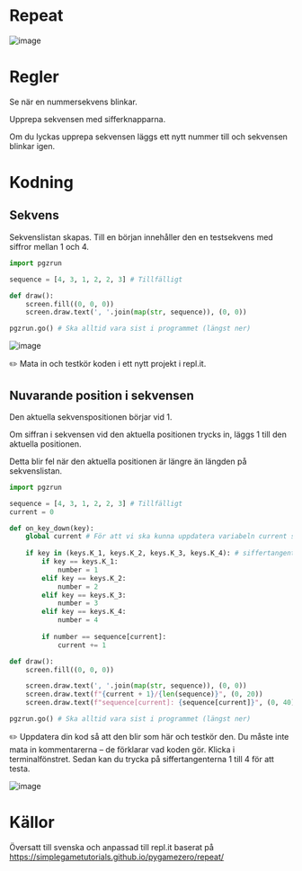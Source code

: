 # Repeat

![image](https://user-images.githubusercontent.com/4598641/225698865-f394ffdb-6b0c-4731-8763-915c93b7b965.png)

# Regler
Se när en nummersekvens blinkar.

Upprepa sekvensen med sifferknapparna.

Om du lyckas upprepa sekvensen läggs ett nytt nummer till och sekvensen blinkar igen.

# Kodning

## Sekvens
Sekvenslistan skapas. Till en början innehåller den en testsekvens med siffror mellan 1 och 4.

```python
import pgzrun

sequence = [4, 3, 1, 2, 2, 3] # Tillfälligt

def draw():
    screen.fill((0, 0, 0))
    screen.draw.text(', '.join(map(str, sequence)), (0, 0))

pgzrun.go() # Ska alltid vara sist i programmet (längst ner)
```

![image](https://user-images.githubusercontent.com/4598641/225699441-a8ba2e0d-516c-42e0-8bbf-c062e783aee5.png)

✏️ Mata in och testkör koden i ett nytt projekt i repl.it.

## Nuvarande position i sekvensen
Den aktuella sekvenspositionen börjar vid 1.

Om siffran i sekvensen vid den aktuella positionen trycks in, läggs 1 till den aktuella positionen.

Detta blir fel när den aktuella positionen är längre än längden på sekvenslistan.

```python
import pgzrun

sequence = [4, 3, 1, 2, 2, 3] # Tillfälligt
current = 0

def on_key_down(key):
    global current # För att vi ska kunna uppdatera variabeln current som är utanför funktionen
    
    if key in (keys.K_1, keys.K_2, keys.K_3, keys.K_4): # siffertangenterna 1, 2, 3, 4
        if key == keys.K_1:
            number = 1
        elif key == keys.K_2:
            number = 2
        elif key == keys.K_3:
            number = 3
        elif key == keys.K_4:
            number = 4
        
        if number == sequence[current]:
            current += 1

def draw():
    screen.fill((0, 0, 0))

    screen.draw.text(', '.join(map(str, sequence)), (0, 0))
    screen.draw.text(f"{current + 1}/{len(sequence)}", (0, 20))
    screen.draw.text(f"sequence[current]: {sequence[current]}", (0, 40))

pgzrun.go() # Ska alltid vara sist i programmet (längst ner)
```

✏️ Uppdatera din kod så att den blir som här och testkör den. Du måste inte mata in kommentarerna &ndash; de förklarar vad koden gör.
Klicka i terminalfönstret. Sedan kan du trycka på siffertangenterna 1 till 4 för att testa.

![image](https://user-images.githubusercontent.com/4598641/225703318-26fb8e5b-9d98-4a9d-b740-fc220f938125.png)


# Källor
Översatt till svenska och anpassad till repl.it baserat på https://simplegametutorials.github.io/pygamezero/repeat/
